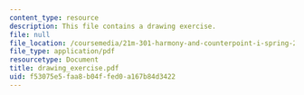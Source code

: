 ```yaml
---
content_type: resource
description: This file contains a drawing exercise.
file: null
file_location: /coursemedia/21m-301-harmony-and-counterpoint-i-spring-2005/f53075e5faa8b04ffed0a167b84d3422_drawing_exercise.pdf
file_type: application/pdf
resourcetype: Document
title: drawing_exercise.pdf
uid: f53075e5-faa8-b04f-fed0-a167b84d3422
---
```

